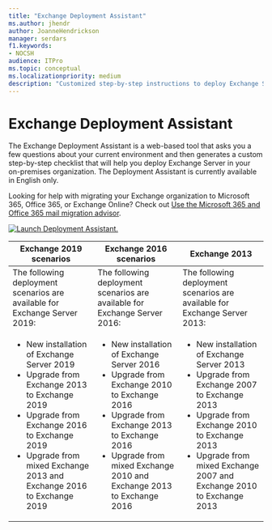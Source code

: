 ```yaml
---
title: "Exchange Deployment Assistant"
ms.author: jhendr
author: JoanneHendrickson
manager: serdars
f1.keywords:
- NOCSH
audience: ITPro
ms.topic: conceptual
ms.localizationpriority: medium
description: "Customized step-by-step instructions to deploy Exchange Server."
---
```


# Exchange Deployment Assistant

The Exchange Deployment Assistant is a web-based tool that asks you a few questions about your current environment and then generates a custom step-by-step checklist that will help you deploy Exchange Server in your on-premises organization. The Deployment Assistant is currently available in English only.

Looking for help with migrating your Exchange organization to Microsoft 365, Office 365, or Exchange Online? Check out [Use the Microsoft 365 and Office 365 mail migration advisor](../ExchangeHybrid/mail-migration-jump.md).

[![Launch Deployment Assistant.](media/ExchangeDeploymentAssistant.png)](https://assistants.microsoft.com/)


|Exchange 2019 scenarios|Exchange 2016 scenarios|Exchange 2013|
|---|---|---|
|The following deployment scenarios are available for Exchange Server 2019:|The following deployment scenarios are available for Exchange Server 2016:|The following deployment scenarios are available for Exchange Server 2013:|
|<ul><li>New installation of Exchange Server 2019</li><li>Upgrade from Exchange 2013 to Exchange 2019</li><li>Upgrade from Exchange 2016 to Exchange 2019</li><li>Upgrade from mixed Exchange 2013 and Exchange 2016 to Exchange 2019</li></ul>|<ul><li>New installation of Exchange Server 2016</li><li> Upgrade from Exchange 2010 to Exchange 2016</li><li>Upgrade from Exchange 2013 to Exchange 2016</li><li>Upgrade from mixed Exchange 2010 and Exchange 2013 to Exchange 2016</li></ul>|<ul><li>New installation of Exchange Server 2013</li><li>Upgrade from Exchange 2007 to Exchange 2013</li><li>Upgrade from Exchange 2010 to Exchange 2013</li><li>Upgrade from mixed Exchange 2007 and Exchange 2010 to Exchange 2013</li></ul>|
